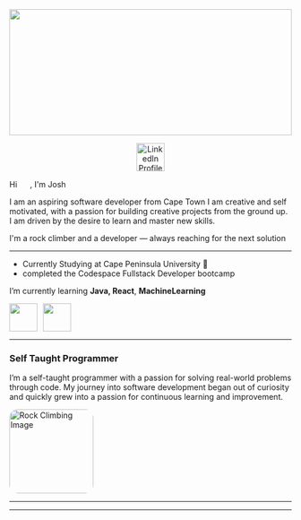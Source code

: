 <!--
<img src="https://github.com/user-attachments/assets/bf799ffd-7bae-46dc-bab2-21e38658ffb9" style="width: 100%; height: 350px; object-fit: cover;" />
-->

<img src="https://github.com/user-attachments/assets/fb449cdb-6af6-4640-83e0-2d1d7c774474" style="width: 100%; height: 225px; object-fit: cover;" />

<p align="center">
  <a href="https://www.linkedin.com/in/josh-twigg-b61443267/" target="_blank">
    <img src="https://user-images.githubusercontent.com/74038190/235294012-0a55e343-37ad-4b0f-924f-c8431d9d2483.gif" width="50" alt="LinkedIn Profile" />
  </a>
</p>

Hi <img width="15px"  height="15px"  src="https://github.com/rajput2107/rajput2107/blob/master/Assets/Hi.gif"> , I'm Josh

I am an aspiring software developer from Cape Town I am creative and self motivated, with a passion for building creative projects from
the ground up. I am driven by the desire to learn and master new skills.

I'm a rock climber and a developer — always reaching for the next solution

  ---
- Currently Studying at Cape Peninsula University 🔭 
- completed the Codespace Fullstack Developer bootcamp

<!-- 
- 🌱 I’m currently learning **Java, React**, **Ai**, **Laravel, Nodejs, Mern** <img src="https://media.giphy.com/media/WUlplcMpOCEmTGBtBW/giphy.gif" width="30">
-->

 I’m currently learning **Java, React**, **MachineLearning**
 
 <div style="display: flex; gap: 10px; align-items: center;">
  <img src="https://user-images.githubusercontent.com/74038190/212257454-16e3712e-945a-4ca2-b238-408ad0bf87e6.gif" width="50">
  <img src="https://user-images.githubusercontent.com/74038190/212257467-871d32b7-e401-42e8-a166-fcfd7baa4c6b.gif" width="50">
</div>
 
  ---

  <!-- 
 <p>
  <img width="250" align='left' src="https://github.com/WaylonWalker/WaylonWalker/blob/main/icon/hacktoberfest.png?raw=true">
</p>
 -->
 
### Self Taught Programmer

I’m a self-taught programmer with a passion for solving real-world problems through code. My journey into software development began out of curiosity and quickly grew into a passion for continuous learning and improvement.

<img src="https://github.com/user-attachments/assets/b8548429-f57a-4d48-8da0-14f9b7c6368e" alt="Rock Climbing Image" width="150" height="150"  style="border-radius: 15px;">

 ---

  <!-- 
### My Digital Garden 🌱
-->
---












